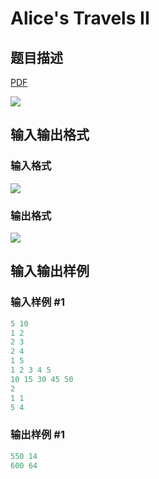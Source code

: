 # Alice&#039;s Travels II

## 题目描述

[problemUrl]: https://uva.onlinejudge.org/index.php?option=com_onlinejudge&Itemid=8&category=878&page=show_problem&problem=5183

[PDF](https://uva.onlinejudge.org/external/132/p13260.pdf)

![](https://cdn.luogu.com.cn/upload/vjudge_pic/UVA13260/a75849290b5968201283ea5a51fbb51b97180b09.png)

## 输入输出格式

### 输入格式

![](https://cdn.luogu.com.cn/upload/vjudge_pic/UVA13260/60e73e01088ccd13e36f76761701f7392ced2e1c.png)

### 输出格式

![](https://cdn.luogu.com.cn/upload/vjudge_pic/UVA13260/4565c9a72cbb710d0a756cfab356465db14e34d8.png)

## 输入输出样例

### 输入样例 #1

```cpp
5 10
1 2
2 3
2 4
1 5
1 2 3 4 5
10 15 30 45 50
2
1 1
5 4
```


### 输出样例 #1

```cpp
550 14
600 64
```


